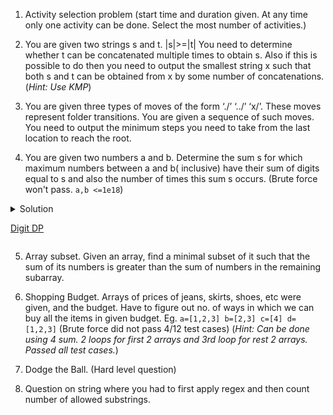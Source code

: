 1. Activity selection problem (start time and duration given. At any time only one activity can be done. Select the most number of activities.)

2. You are given two strings s and t. |s|>=|t|  You need to determine whether t can be concatenated multiple times to obtain s. Also if this is possible to do then you need to output the smallest string x such that both s and t can be obtained from x by some number of concatenations. (*Hint: Use KMP*)

3. You are given three types of moves of the form ‘./’ ‘../’ ‘x/’. These moves represent folder transitions. You are given a sequence of such moves. You need to output the minimum steps you need to take from the last location  to reach the root.

4. You are given two numbers a and b. Determine the sum s for which maximum numbers between a and b( inclusive) have their sum of digits equal to s and also the number of times this sum s occurs.
(Brute force won't pass. `a,b <=1e18`)

<details>
  <summary>Solution<summary>
    
[Digit DP](https://www.google.com/url?q=https://ide.geeksforgeeks.org/O3XN7ByK7J&sa=D&ust=1601697539873000&usg=AOvVaw23w_Ep5PkeyjIKRc8ONYAk)
</details>

5.  Array subset. Given an array, find a minimal subset of it such that the sum of its numbers is greater than the sum of numbers in the remaining subarray.

6. Shopping Budget. Arrays of prices of jeans, skirts, shoes, etc were given, and the budget. Have to figure out no. of ways in which we can buy all the items in given budget.
Eg. `a=[1,2,3] b=[2,3] c=[4] d=[1,2,3]` (Brute force did not pass 4/12 test cases)
(*Hint: Can be done using 4 sum. 2 loops for first 2 arrays and 3rd loop for rest 2 arrays. Passed all test cases.*)

7. Dodge the Ball. (Hard level question)
8. Question on string where you had to first apply regex and then count number of allowed substrings.
